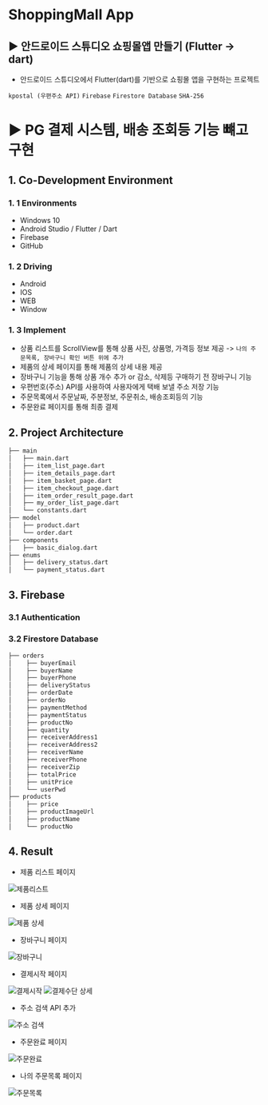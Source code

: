 # ShoppingMall App
## ▶ 안드로이드 스튜디오 쇼핑몰앱 만들기 (Flutter -> dart)
 
 - 안드로이드 스튜디오에서 Flutter(dart)를 기반으로 쇼핑몰 앱을 구현하는 프로젝트

`kpostal (우편주소 API)` `Firebase` `Firestore Database` `SHA-256`

# ▶ PG 결제 시스템, 배송 조회등 기능 뺴고 구현

## 1. Co-Development Environment   
### 1. 1 Environments
- Windows 10
- Android Studio / Flutter / Dart
- Firebase
- GitHub

### 1. 2 Driving
- Android
- IOS
- WEB
- Window

### 1. 3 Implement
- 상품 리스트를 ScrollView를 통해 상품 사진, 상품명, 가격등 정보 제공 -> `나의 주문목록, 장바구니 확인 버튼 위에 추가`
- 제품의 상세 페이지를 통해 제품의 상세 내용 제공
- 장바구니 기능을 통해 상품 개수 추가 or 감소, 삭제등 구매하기 전 장바구니 기능
- 우편번호(주소) API를 사용하여 사용자에게 택배 보낼 주소 저장 기능
- 주문목록에서 주문날짜, 주분정보, 주문취소, 배송조회등의 기능
- 주문완료 페이지를 통해 최종 결제

## 2. Project Architecture   
```bash
├── main
│   ├── main.dart
│   ├── item_list_page.dart
│   ├── item_details_page.dart
│   ├── item_basket_page.dart
│   ├── item_checkout_page.dart
│   ├── item_order_result_page.dart
│   ├── my_order_list_page.dart
│   └── constants.dart
├── model
│   ├── product.dart
│   └── order.dart
├── components
│   ├── basic_dialog.dart
├── enums
│   ├── delivery_status.dart
│   └── payment_status.dart
```

## 3. Firebase   
### 3.1 Authentication

### 3.2 Firestore Database
```bash
├── orders
│    ├── buyerEmail
│    ├── buyerName
│    ├── buyerPhone
│    ├── deliveryStatus
│    ├── orderDate
│    ├── orderNo
│    ├── paymentMethod
│    ├── paymentStatus
│    ├── productNo
│    ├── quantity
│    ├── receiverAddress1
│    ├── receiverAddress2
│    ├── receiverName
│    ├── receiverPhone
│    ├── receiverZip
│    ├── totalPrice
│    ├── unitPrice
│    └── userPwd
├── products
│    ├── price
│    ├── productImageUrl
│    ├── productName
│    └── productNo
```

## 4. Result
- 제품 리스트 페이지

![제품리스트](https://github.com/shyang12/ShoppingMall/assets/85710913/7b9fb0da-a6e5-4a52-bec0-85ba46766979)


- 제품 상세 페이지

![제품 상세](https://github.com/shyang12/ShoppingMall/assets/85710913/d6a00a21-49c7-4d1d-a54a-9287518b224b)


- 장바구니 페이지

![장바구니](https://github.com/shyang12/ShoppingMall/assets/85710913/849f9d7b-eb4e-441c-b5ca-c5e4ab729b48)


- 결제시작 페이지

![결제시작](https://github.com/shyang12/ShoppingMall/assets/85710913/6884b830-3516-477e-af55-85a29d4adb80)    ![결제수단 상세](https://github.com/shyang12/ShoppingMall/assets/85710913/11f6be4e-fad1-4619-9e92-dbc539ed4e67)


- 주소 검색 API 추가

![주소 검색](https://github.com/shyang12/ShoppingMall/assets/85710913/a484eeec-b3a3-4226-b425-d941482d0db7)

- 주문완료 페이지

![주문완료](https://github.com/shyang12/ShoppingMall/assets/85710913/1f160e00-a96a-41a4-beab-994c417a720d)

- 나의 주문목록 페이지

![주문목록](https://github.com/shyang12/ShoppingMall/assets/85710913/56719794-f48d-4fa9-84a7-7367aa98324d)
